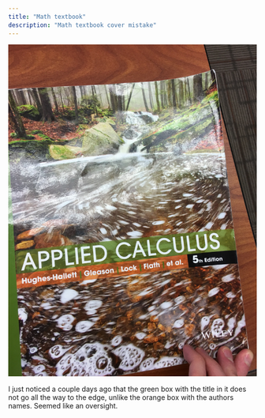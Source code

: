 ```yaml
---
title: "Math textbook"
description: "Math textbook cover mistake"
---
```


<img src="img/calculus.JPG" alt="Picture of applied calculus text book">

I just noticed a couple days ago that the green box with the title in it does not go all the way to the edge, unlike the orange box with the authors names. Seemed like an oversight.
